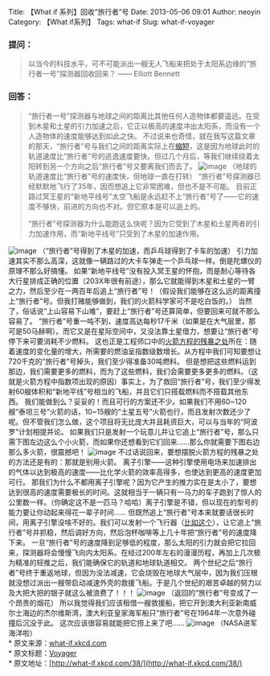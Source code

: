 Title: 【What if 系列】回收“旅行者”号
Date: 2013-05-06 09:01
Author: neoyin
Category: 【What if系列】
Tags: what-if
Slug: what-if-voyager

### 提问：

> 以当今的科技水平，可不可能派出一艘无人飞船来把处于太阳系边缘的“旅行者一号”探测器回收回来？
> —— Elliott Bennett

### 回答：

> “旅行者一号”探测器与地球之间的距离比其他任何人造物体都要遥远。在受到木星和土星的引力加速之后，它正以极高的速度冲出太阳系，而没有一个人造物体的速度能够达到如此之快。
> 不过说来也奇怪，就在我写这篇文章的那天，“旅行者”号与我们之间的距离实际上在[缩短](http://voyager.jpl.nasa.gov/where/)，这是因为地球此时的轨道速度比“旅行者”号的逃逸速度要快。但过几个月后，等我们继续绕着太阳转到另一个方向之后“旅行者”号又要离我们而去了。
> ![image](http://cdn.yeeyan.org/upload/image/2013/03/26225417_27613.gif)
> （地球的轨道速度比“旅行者”号的速度快，但地球一直在打转）
> “旅行者”号探测器已经默默地飞行了35年，因而想追上它非常困难，但也不是不可能。
> 目前正路过冥王星的“新地平线号”太空飞船是永远赶不上“旅行者”号了——它的速度不够快，前进的方向也不对。但它原本是可以追上的。
> <!--more-->
> “旅行者”号探测器为什么能跑这么快呢？因为它受到了木星和土星两者的引力加速作用，而“新地平线号”只受到了木星的加速作用。

![image](http://cdn.yeeyan.org/upload/image/2013/03/26225528_21445.gif)
（“旅行者”号得到了木星的加速，而乒乓球得到了卡车的加速）
引力加速其实不那么高深，这就像一辆路过的大卡车弹走一个乒乓球一样。倒是陀螺仪的原理不那么好搞懂。
如果“新地平线号”没有投入冥王星的怀抱，而是耐心等待各大行星排成正确的位置（203X年很有前途），那么它就能得到木星和土星的一臂之力，然后至少在一两百年后追上“旅行者”号！（假设我们能够在这么远的距离撞上“旅行者”号。但我打赌能够做到，我们的火箭科学家可不是吃白饭的。）
当然了，俗话说“上山容易下山难”，要赶上“旅行者”号还算简单，但要回来可就不那么容易了。
“旅行者”号重一吨不到，速度高达每秒17千米（如果是在大气层里，那可是50马赫啊）。而它又是在星际空间中，又没法靠土星借力，想要让“旅行者”号停下来可要消耗不少燃料。
这也正是工程师口中的[火箭方程的残暴之处](http://www.nasa.gov/mission_pages/station/expeditions/expedition30/tryanny.html)所在：随着速度的变化量的增大，所需要的燃油呈指数级数增长。从方程中我们可知要想让720千克的“旅行者”号掉头，我们至少得准备30吨燃料。
但是想把这些燃料运到那边，我们需要更多的燃料，而为了这些燃料，我们会需要更多更多的燃料。（这就是火箭方程中指数项出现的原因）事实上，为了救回“旅行者”号，我们至少得发射60艘体积和“新地平线”号相当的飞船，并且它们只搭载燃料而不搭载其他东西。
我们能做到么？妥妥的！而且可行的方案还不少。如果我们不用60\~120艘“泰坦三号”火箭的话，10\~15艘的“土星五号”火箭也行，而且发射次数还少了呢。但不管我们怎么做，这个项目将无比庞大并且耗资巨大，可以与当年的“阿波罗”计划相提并论。
如果我们只是发射一个玩意儿并让它追上“旅行者”号，那么只需下图左边这么个小火箭，而如果你还想看到它们回来……那么你就需要下图右边那么多火箭，很震撼吧！
![image](http://cdn.yeeyan.org/upload/image/2013/03/26225835_54737.gif)
不过话说回来，要想摆脱火箭方程的残暴之处的方法还是有的：那就是别用火箭。
离子引擎——这种引擎使用电场来加速排出的气体以达到极高的速度——比化学火箭的效率高得多，也使达到更高的速度更加可行。
那我们为什么不都用离子引擎呢？因为它产生的推力实在是太小了，要想达到很高的速度需要极长的时间。这就相当于一辆只有一马力的车子跑到了惊人的公里数一样。（你确定这不是一匹马？哈哈）离子引擎是不错，但以现在的型号的能力要让你动起来得花一辈子时间……
但既然追上“旅行者”号本来就要话很长时间，用离子引擎没啥不好的。我们可以发射一个飞行器（[比如这个](http://trs-new.jpl.nasa.gov/dspace/bitstream/2014/13644/1/00-0010.pdf)），让它追上“旅行者”号并抓稳，然后调好方向，然后泡杯咖啡等上几十年把“旅行者”号的速度降下来。
一旦“旅行者”号的速度降到足够低的程度，那么太阳的引力就会把它拉回来，探测器将会慢慢飞向内太阳系。在经过200年左右的漫漫历程，再加上几次极为精准的轻推之后，我们能确保它的轨道和地球轨道相交。
两个世纪之后“旅行者”号终于重返地球，但因为没法减速，它会烧毁在地球大气层中，因为我们压根就没想过派出一艘带启动减速外壳的救援飞船。于是几个世纪的艰苦卓越的努力以及大把大把的银子就这么被浪费了！！！
![image](http://what-if.xkcd.com/imgs/a/38/voyager_burn_up.png)
（返回的“旅行者”号变成了一个昂贵的烟花）
所以我觉得我们应该租借一艘救援船，把它开到澳大利亚新南威尔士海边的杰尔维斯湾，澳大利亚皇家海军船只“旅行者”号在1964年一次意外碰撞后沉没于此。
这次应该很容易就能把它捞上来了吧……
![image](http://cdn.yeeyan.org/upload/image/2013/03/26230125_72871.gif)
（NASA进军海洋啦）   
\* 原文来源：[what-if.xkcd.com](http://what-if.xkcd.com/38/)  
\*
原文标题：[Voyager](http://source.yeeyan.org/view/478431_9b0 "Voyager")  
\* 原文地址：[http://what-if.xkcd.com/38/](http://what-if.xkcd.com/38/)

